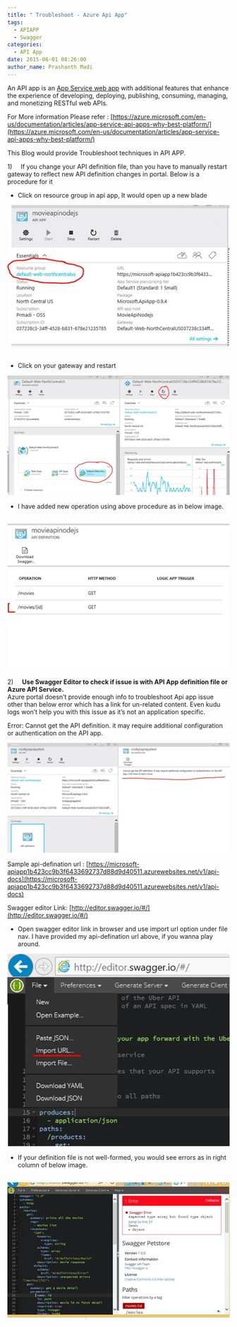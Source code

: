 ```yaml
---
title: " Troubleshoot - Azure Api App"
tags:
  - APIAPP
  - Swagger
categories:
  - API App
date: 2015-06-01 08:26:00
author_name: Prashanth Madi
---
```


An API app is an [App Service web app](https://azure.microsoft.com/en-us/documentation/articles/app-service-web-overview/) with additional features that enhance the experience of developing, deploying, publishing, consuming, managing, and monetizing RESTful web APIs.

For More information Please refer : [https://azure.microsoft.com/en-us/documentation/articles/app-service-api-apps-why-best-platform/](https://azure.microsoft.com/en-us/documentation/articles/app-service-api-apps-why-best-platform/)

This Blog would provide Troubleshoot techniques in API APP.

1)     If you change your API definition file, than you have to manually restart gateway to reflect new API definition changes in portal. Below is a procedure for it

*   Click on resource group in api app, It would open up a new blade

[![](/media/2019/03/3582.1.jpg)](/media/2019/03/3582.1.jpg)  
 

*   Click on your gateway and restart

  
[![](/media/2019/03/6505.2.jpg)](/media/2019/03/6505.2.jpg)

*   I have added new operation using above procedure as in below image.

 [![](/media/2019/03/1300.3.jpg)](/media/2019/03/1300.3.jpg)

2)     **Use Swagger Editor to check if issue is with API App definition file or Azure API Service.**  
Azure portal doesn’t provide enough info to troubleshoot Api app issue other than below error which has a link for un-related content. Even kudu logs won’t help you with this issue as it’s not an application specific.

Error: Cannot get the API definition. it may require additional configuration or authentication on the API app.

[![](/media/2019/03/0763.4.jpg)](/media/2019/03/0763.4.jpg)

Sample api-defination url : [https://microsoft-apiapp1b423cc9b3f6433692737d88d9d40511.azurewebsites.net/v1/api-docs](https://microsoft-apiapp1b423cc9b3f6433692737d88d9d40511.azurewebsites.net/v1/api-docs)

Swagger editor Link: [http://editor.swagger.io/#/](http://editor.swagger.io/#/)

*   Open swagger editor link in browser and use import url option under file nav. I have provided my api-defination url above, if you wanna play around.

[![](/media/2019/03/7870.5.jpg)](/media/2019/03/7870.5.jpg)

*   If your definition file is not well-formed, you would see errors as in right column of below image.

 [![](/media/2019/03/4762.6.jpg)](/media/2019/03/4762.6.jpg)